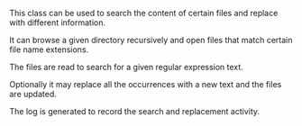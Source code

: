 This class can be used to search the content of certain files and replace with different information.

It can browse a given directory recursively and open files that match certain file name extensions.

The files are read to search for a given regular expression text.

Optionally it may replace all the occurrences with a new text and the files are updated.

The log is generated to record the search and replacement activity.
